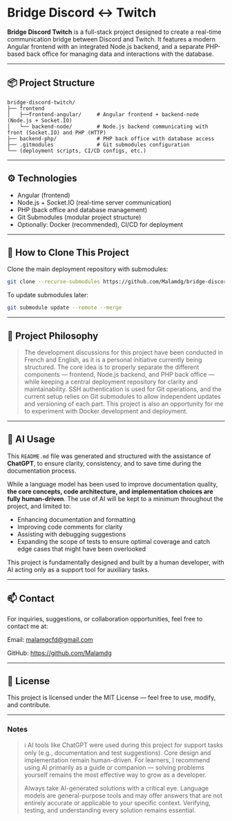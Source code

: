 # Bridge Discord ↔ Twitch

**Bridge Discord Twitch** is a full-stack project designed to create a real-time communication bridge between Discord and Twitch. It features a modern Angular frontend with an integrated Node.js backend, and a separate PHP-based back office for managing data and interactions with the database.

---

## 📦 Project Structure

```text
bridge-discord-twitch/
├── frontend
│   ├──frontend-angular/     # Angular frontend + backend-node (Node.js + Socket.IO)
│   └── backend-node/        # Node.js backend communicating with front (Socket.IO) and PHP (HTTP)
├── backend-php/             # PHP back office with database access
├── .gitmodules              # Git submodules configuration
└── (deployment scripts, CI/CD configs, etc.)
```

---

## ⚙️ Technologies
- Angular (frontend)
- Node.js + Socket.IO (real-time server communication)
- PHP (back office and database management)
- Git Submodules (modular project structure)
- Optionally: Docker (recommended), CI/CD for deployment

---

## 🚀 How to Clone This Project

Clone the main deployment repository with submodules:

```bash
git clone --recurse-submodules https://github.com/Malamdg/bridge-discord-twitch.git
```

To update submodules later:

```bash
git submodule update --remote --merge
```

---

## 🧱 Project Philosophy
> The development discussions for this project have been conducted in French and English, as it is a personal initiative currently being structured.
> The core idea is to properly separate the different components — frontend, Node.js backend, and PHP back office — while keeping a central deployment repository for clarity and maintainability.
> SSH authentication is used for Git operations, and the current setup relies on Git submodules to allow independent updates and versioning of each part.
> This project is also an opportunity for me to experiment with Docker development and deployment.

---

## 🤖 AI Usage

This `README.md` file was generated and structured with the assistance of **ChatGPT**, to ensure clarity, consistency, and to save time during the documentation process.

While a language model has been used to improve documentation quality, **the core concepts, code architecture, and implementation choices are fully human-driven**. The use of AI will be kept to a minimum throughout the project, and limited to:

- Enhancing documentation and formatting
- Improving code comments for clarity
- Assisting with debugging suggestions
- Expanding the scope of tests to ensure optimal coverage and catch edge cases that might have been overlooked

This project is fundamentally designed and built by a human developer, with AI acting only as a support tool for auxiliary tasks.

---

## 📫 Contact

For inquiries, suggestions, or collaboration opportunities, feel free to contact me at:

Email: malamqcfd@gmail.com

GitHub: https://github.com/Malamdg

---

## 📄 License
This project is licensed under the MIT License — feel free to use, modify, and contribute.

---

### Notes 

> ℹ️ AI tools like ChatGPT were used during this project for support tasks only (e.g., documentation and test suggestions). Core design and implementation remain human-driven. For learners, I recommend using AI primarily as a guide or companion — solving problems yourself remains the most effective way to grow as a developer.
> 
> Always take AI-generated solutions with a critical eye. Language models are general-purpose tools and may offer answers that are not entirely accurate or applicable to your specific context. Verifying, testing, and understanding every solution remains essential.

